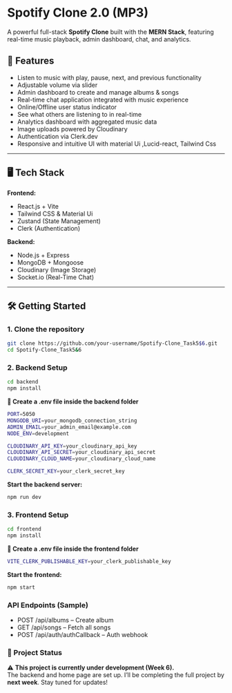 # Spotify Clone 2.0 (MP3)

A powerful full-stack **Spotify Clone** built with the **MERN Stack**, featuring real-time music playback, admin dashboard, chat, and analytics.
 
## 🚀 Features

- Listen to music with play, pause, next, and previous functionality
- Adjustable volume via slider
- Admin dashboard to create and manage albums & songs
- Real-time chat application integrated with music experience
- Online/Offline user status indicator
- See what others are listening to in real-time
- Analytics dashboard with aggregated music data
- Image uploads powered by Cloudinary
- Authentication via Clerk.dev
- Responsive and intuitive UI with material Ui ,Lucid-react, Tailwind Css

---

## 🖥️ Tech Stack

**Frontend:**
- React.js + Vite
- Tailwind CSS & Material Ui 
- Zustand (State Management)
- Clerk (Authentication)

**Backend:**
- Node.js + Express
- MongoDB + Mongoose
- Cloudinary (Image Storage)
- Socket.io (Real-Time Chat)

---

## 🛠️ Getting Started

### 1. Clone the repository

```bash
git clone https://github.com/your-username/Spotify-Clone_Task5$6.git
cd Spotify-Clone_Task5&6
```

### 2. Backend Setup
```bash
cd backend
npm install
```
**🔐 Create a .env file inside the backend folder**
```bash
PORT=5050
MONGODB_URI=your_mongodb_connection_string
ADMIN_EMAIL=your_admin_email@example.com
NODE_ENV=development

CLOUDINARY_API_KEY=your_cloudinary_api_key
CLOUDINARY_API_SECRET=your_cloudinary_api_secret
CLOUDINARY_CLOUD_NAME=your_cloudinary_cloud_name

CLERK_SECRET_KEY=your_clerk_secret_key
```
**Start the backend server:**
```bash
npm run dev
```

### 3. Frontend Setup
```bash
cd frontend
npm install
```
**🔐 Create a .env file inside the frontend folder**
```bash
VITE_CLERK_PUBLISHABLE_KEY=your_clerk_publishable_key
```
**Start the frontend:**
```bash
npm start
```
### API Endpoints (Sample)

- POST /api/albums – Create album
- GET /api/songs – Fetch all songs
- POST /api/auth/authCallback – Auth webhook

### 🚧 Project Status

⚠️ **This project is currently under development (Week 6).**  
The backend and home page are set up. I’ll be completing the full project by **next week**. Stay tuned for updates!


